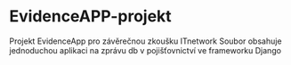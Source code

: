 # EvidenceAPP-projekt
Projekt EvidenceApp pro závěrečnou zkoušku ITnetwork
Soubor obsahuje jednoduchou aplikaci na zprávu db v pojišťovnictví ve frameworku Django
